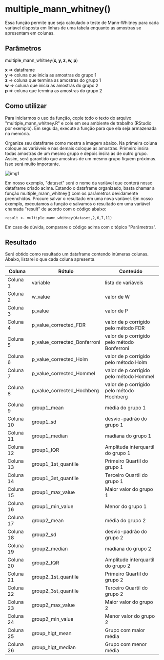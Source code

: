 # multiple_mann_whitney()

Essa função permite que seja calculado o teste de Mann-Whitney para cada variável disposta em linhas de uma tabela enquanto as amostras se apresentam em colunas.

## Parâmetros

multiple_mann_whitney(**x, y, z, w, p**)  

**x** => dataframe  
**y** => coluna que inicia as amostras do grupo 1  
**z** => coluna que termina as amostras do grupo 1  
**w** => coluna que inicia as amostras do grupo 2  
**p** => coluna que termina as amostras do grupo 2  

## Como utilizar

Para iniciarmos o uso da função, copie todo o texto do arquivo "multiple_mann_whitney.R" e cole em seu ambiente de trabalho (RStudio por exemplo). Em seguida, execute a função para que ela seja armazenada na memória.

Organize seu dataframe como mostra a imagem abaixo. Na primeira coluna coloque as variáveis e nas demais coloque as amostras. Primeiro insira todas amostras de um mesmo grupo e depois insira as de outro grupo. Assim, será garantido que amostras de um mesmo grupo fiquem próximas. Isso será muito importante.

![img1](https://user-images.githubusercontent.com/32198100/97354724-9af5b900-1874-11eb-85aa-5e2b44c088b0.png)

Em nosso exemplo, "dataset" será o nome da variável que conterá nosso dataframe criado acima. Estando o dataframe organizado, basta chamar a função multiple_mann_whitney() com os parâmetros devidamente preenchidos. Procure salvar o resultado em uma nova variável. Em nosso exemplo, executamos a função e salvamos o resultado em uma variável chamada "result" de acordo com o código abaixo:

`result <- multiple_mann_whitney(dataset,2,6,7,11)`

Em caso de dúvida, comparare o código acima com o tópico "Parâmetros".

## Resultado

Será obtido como resultado um dataframe contendo inúmeras colunas. Abaixo, listarei o que cada coluna apresenta.

| Coluna 	| Rótulo 	| Conteúdo 	|
|-	|-	|-	|
| Coluna 1 	| variable 	| lista de variáveis 	|
| Coluna 2 	| w_value 	| valor de W 	|
| Coluna 3 	| p_value 	| valor de P 	|
| Coluna 4 	| p_value_corrected_FDR 	| valor de p corrigido pelo método FDR 	|
| Coluna 5 	| p_value_corrected_Bonferroni 	| valor de p corrigido pelo método Bonferroni 	|
| Coluna 6 	| p_value_corrected_Holm 	| valor de p corrigido pelo método Holm 	|
| Coluna 7 	| p_value_corrected_Hommel 	| valor de p corrigido pelo método Hommel 	|
| Coluna 8 	| p_value_corrected_Hochberg 	| valor de p corrigido pelo método Hochberg 	|
| Coluna 9 	| group1_mean 	| média do grupo 1 	|
| Coluna 10 	| group1_sd 	| desvio-padrão do grupo 1 	|
| Coluna 11 	| group1_median 	| madiana do grupo 1 	|
| Coluna 12 	| group1_IQR 	| Amplitude interquartil do grupo 1 	|
| Coluna 13 	| group1_1st_quantile 	| Primeiro Quartil do grupo 1 	|
| Coluna 14 	| group1_3st_quantile 	| Terceiro Quartil do grupo 1 	|
| Coluna 15 	| group1_max_value 	| Maior valor do grupo 1 	|
| Coluna 16 	| group1_min_value 	| Menor do grupo 1 	|
| Coluna 17 	| group2_mean 	| média do grupo 2 	|
| Coluna 18 	| group2_sd 	| desvio-padrão do grupo 2 	|
| Coluna 19 	| group2_median 	| madiana do grupo 2 	|
| Coluna 20 	| group2_IQR 	| Amplitude interquartil do grupo 2 	|
| Coluna 21 	| group2_1st_quantile 	| Primeiro Quartil do grupo 2 	|
| Coluna 22 	| group2_3st_quantile 	| Terceiro Quartil do grupo 2 	|
| Coluna 23 	| group2_max_value 	| Maior valor do grupo 2 	|
| Coluna 24 	| group2_min_value 	| Menor valor do grupo 2 	|
| Coluna 25 	| group_higt_mean 	| Grupo com maior média 	|
| Coluna 26 	| group_higt_median 	| Grupo com menor média 	|

